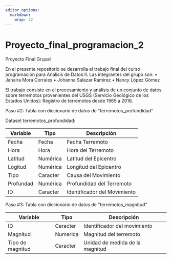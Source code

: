 ```yaml
---
editor_options: 
  markdown: 
    wrap: 72
---
```


# Proyecto_final_programacion_2

Proyecto Final Grupal

En el presente repositorio se desarrolla el trabajo final del curso
programación para Análisis de Datos II. Las integrantes del grupo son: •
Jahaira Mora Corrales • Johanna Salazar Ramírez • Nancy López Gómez

El trabajo consiste en el procesamiento y análisis de un conjunto de
datos sobre terremotos provenientes del USGS (Servicio Geológico de los
Estados Unidos): Registro de terremotos desde 1965 a 2016.

Paso #2: Tabla con diccionario de datos de "terremotos_profundidad"

Dataset terremotos_profundidad:

| Variable  | Tipo     | Descripción                  |
|-----------|----------|------------------------------|
| Fecha     | Fecha    | Fecha Terremoto              |
| Hora      | Hora     | Hora del Terremoto           |
| Latitud   | Numérica | Latitud del Epicentro        |
| Logitud   | Numérica | Longitud del Epicentro       |
| Tipo      | Caracter | Causa del Movimiento         |
| Profundad | Numérica | Profundidad del Terremoto    |
| ID        | Caracter | Identificador del Movimiento |

Paso #3: Tabla con diccionario de datos de "terremotos_magnitud"

| Variable          | Tipo      | Descripción                      |
|-------------------|-----------|----------------------------------|
| ID                | Caracter  | Identificador del movimiento     |
| Magnitud          | Numerica  | Magnitud del terremoto           |
| Tipo de magnitud  | Caracter  | Unidad de medida de la magnitud  |
